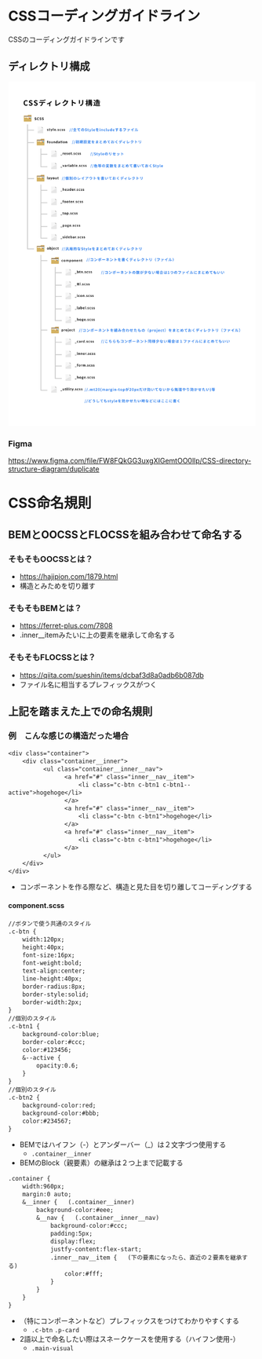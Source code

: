 # CSSコーディングガイドライン
CSSのコーディングガイドラインです

## ディレクトリ構成

![directory](../assets/css.png)

### Figma
https://www.figma.com/file/FW8FQkGG3uxgXIGemtOO0llp/CSS-directory-structure-diagram/duplicate

# CSS命名規則
## BEMとOOCSSとFLOCSSを組み合わせて命名する

### そもそもOOCSSとは？
- https://hajipion.com/1879.html
- 構造とみためを切り離す

### そもそもBEMとは？
- https://ferret-plus.com/7808
- .inner__itemみたいに上の要素を継承して命名する

### そもそもFLOCSSとは？
- https://qiita.com/sueshin/items/dcbaf3d8a0adb6b087db
- ファイル名に相当するプレフィックスがつく

## 上記を踏まえた上での命名規則

### 例　こんな感じの構造だった場合
<pre class="line-numbers"><code class="language-markup">&lt;div class=&quot;container&quot;&gt;
    &lt;div class=&quot;container__inner&quot;&gt;
          &lt;ul class=&quot;container__inner__nav&quot;&gt;
                &lt;a href=&quot;#&quot; class=&quot;inner__nav__item&quot;&gt;
                    &lt;li class=&quot;c-btn c-btn1 c-btn1--active&quot;&gt;hogehoge&lt;/li&gt;
                &lt;/a&gt;
                &lt;a href=&quot;#&quot; class=&quot;inner__nav__item&quot;&gt;
                    &lt;li class=&quot;c-btn c-btn1&quot;&gt;hogehoge&lt;/li&gt;
                &lt;/a&gt;
                &lt;a href=&quot;#&quot; class=&quot;inner__nav__item&quot;&gt;
                    &lt;li class=&quot;c-btn c-btn1&quot;&gt;hogehoge&lt;/li&gt;
                &lt;/a&gt;
          &lt;/ul&gt;
    &lt;/div&gt;
&lt;/div&gt;
</code></pre>
- コンポーネントを作る際など、構造と見た目を切り離してコーディングする
#### component.scss
<pre class="line-numbers"><code class="language-css">//ボタンで使う共通のスタイル
.c-btn {
    width:120px;
    height:40px;
    font-size:16px;
    font-weight:bold;
    text-align:center;
    line-height:40px;
    border-radius:8px;
    border-style:solid;
    border-width:2px;
}
//個別のスタイル
.c-btn1 {
    background-color:blue;
    border-color:#ccc;
    color:#123456;
    &--active {
        opacity:0.6;
    }
}
//個別のスタイル
.c-btn2 {
    background-color:red;
    background-color:#bbb;
    color:#234567;
}
</code></pre>
- BEMではハイフン（-）とアンダーバー（_）は２文字づつ使用する
    - `.container__inner`
- BEMのBlock（親要素）の継承は２つ上まで記載する
<pre class="line-numbers"><code class="language-css">.container {
    width:960px;
    margin:0 auto;
    &&#x5F;&#x5F;inner {   (.container&#x5F;&#x5F;inner)
        background-color:#eee;
        &&#x5F;&#x5F;nav {   (.container&#x5F;&#x5F;inner&#x5F;&#x5F;nav)
            background-color:#ccc;
            padding:5px;
            display:flex;
            justfy-content:flex-start;
            .inner&#x5F;&#x5F;nav&#x5F;&#x5F;item {   (下の要素になったら、直近の２要素を継承する)
                color:#fff;
            }
        }
    }
}
</code></pre>
- （特にコンポーネントなど）プレフィックスをつけてわかりやすくする
    - `.c-btn` `.p-card`
- 2語以上で命名したい際はスネークケースを使用する（ハイフン使用-）
    - `.main-visual`

